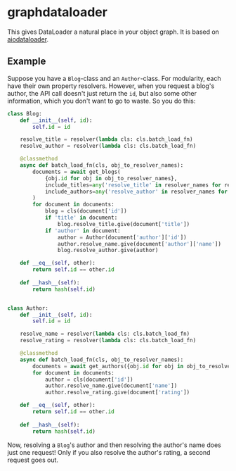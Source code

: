 graphdataloader
===============
This gives DataLoader a natural place in your object graph. It is based on [aiodataloader](https://github.com/syrusakbary/aiodataloader).

Example
-------
Suppose you have a `Blog`-class and an `Author`-class. For modularity, each have their own property resolvers. However, when you request a blog's author, the API call doesn't just return the `id`, but also some other information, which you don't want to go to waste. So you do this:

```python
class Blog:
    def __init__(self, id):
        self.id = id

    resolve_title = resolver(lambda cls: cls.batch_load_fn)
    resolve_author = resolver(lambda cls: cls.batch_load_fn)

    @classmethod
    async def batch_load_fn(cls, obj_to_resolver_names):
        documents = await get_blogs(
            {obj.id for obj in obj_to_resolver_names},
            include_titles=any('resolve_title' in resolver_names for resolver_names in obj_to_resolver_names.values()),
            include_authors=any('resolve_author' in resolver_names for resolver_names in obj_to_resolver_names.values())
        )
        for document in documents:
            blog = cls(document['id'])
            if 'title' in document:
                blog.resolve_title.give(document['title'])
            if 'author' in document:
                author = Author(document['author']['id'])
                author.resolve_name.give(document['author']['name'])
                blog.resolve_author.give(author)

    def __eq__(self, other):
        return self.id == other.id
    
    def __hash__(self):
        return hash(self.id)


class Author:
    def __init__(self, id):
        self.id = id

    resolve_name = resolver(lambda cls: cls.batch_load_fn)
    resolve_rating = resolver(lambda cls: cls.batch_load_fn)

    @classmethod
    async def batch_load_fn(cls, obj_to_resolver_names):
        documents = await get_authors({obj.id for obj in obj_to_resolver_names})
        for document in documents:
            author = cls(document['id'])
            author.resolve_name.give(document['name'])
            author.resolve_rating.give(document['rating'])

    def __eq__(self, other):
        return self.id == other.id
    
    def __hash__(self):
        return hash(self.id)
```

Now, resolving a `Blog`'s author and then resolving the author's name does just one request! Only if you also resolve the author's rating, a second request goes out.
